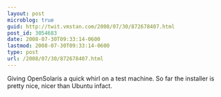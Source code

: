 ```yaml
---
layout: post
microblog: true
guid: http://twit.vmstan.com/2008/07/30/872678407.html
post_id: 3054683
date: 2008-07-30T09:33:14-0600
lastmod: 2008-07-30T09:33:14-0600
type: post
url: /2008/07/30/872678407.html
---
```

Giving OpenSolaris a quick whirl on a test machine. So far the installer is pretty nice, nicer than Ubuntu infact.
